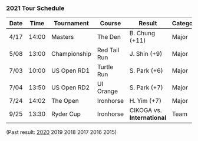 
### 2021 Tour Schedule

| Date | Time  | Tournament     | Course       | Result        | Category |
|------|-------|----------------|--------------|---------------|----------|
| 4/17 | 14:00 | Masters        | The Den      | B. Chung (+11)| Major    |
| 5/08 | 13:00 | Championship   | Red Tail Run | J. Shin (+9)  | Major    |
| 7/03 | 10:00 | US Open RD1    | Turtle Run   | S. Park (+6)  | Major    |
| 7/04 | 13:50 | US Open RD2    | UI Orange    | S. Park (+7)  | Major    |
| 7/24 | 14:02 | The Open       | Ironhorse    | H. Yim (+7)   | Major    |
| 9/25 | 13:30 | Ryder Cup      | Ironhorse    | CIKOGA vs. **International** | Team     |

(Past result: [2020](../2020) 2019 2018 2017 2016 2015)
